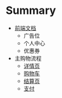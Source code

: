 # Summary

* [前端文档](README.md)
   * 广告位
   * 个人中心
   * 优惠券
* 主购物流程
   * [详情页](store/product.md)
   * [购物车](store/cart.md)
   * [结算页](store/checkout.md)
   * [支付](store/payment.md)

